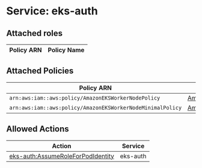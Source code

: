 # Service: eks-auth

## Attached roles

| Policy ARN | Policy Name |
|------------|-------------|
## Attached Policies

| Policy ARN | Policy Name |
|------------|-------------|
| `arn:aws:iam::aws:policy/AmazonEKSWorkerNodePolicy` | [AmazonEKSWorkerNodePolicy](../policies.md#amazoneksworkernodepolicy) |
| `arn:aws:iam::aws:policy/AmazonEKSWorkerNodeMinimalPolicy` | [AmazonEKSWorkerNodeMinimalPolicy](../policies.md#amazoneksworkernodeminimalpolicy) |

## Allowed Actions

| Action | Service |
|--------|---------|
| [eks-auth:AssumeRoleForPodIdentity](../actions.md#eks-auth:assumeroleforpodidentity) | eks-auth |
